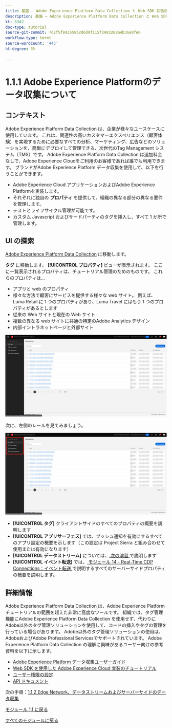 ```yaml
---
title: 基盤 – Adobe Experience Platform Data Collection と Web SDK 拡張機能の設定 – Adobe Experience Platform Data Collection の説明
description: 基盤 – Adobe Experience Platform Data Collection と Web SDK 拡張機能の設定 – Adobe Experience Platform Data Collection の説明
kt: 5342
doc-type: tutorial
source-git-commit: 7d2f5f842559b2d6d9f115f3993268a4b36a0fe0
workflow-type: tm+mt
source-wordcount: '445'
ht-degree: 3%

---
```


# 1.1.1 Adobe Experience Platformのデータ収集について

## コンテキスト

Adobe Experience Platform Data Collection は、企業が様々なユースケースに使用しています。 これは、関連性の高いカスタマーエクスペリエンス（顧客体験）を実現するために必要なすべての分析、マーケティング、広告などのソリューションを、簡単にデプロイして管理できる、次世代のTag Management システム（TMS）です。 Adobe Experience Platform Data Collection は追加料金なしで、Adobe Experience Cloudをご利用のお客様であれば誰でも利用できます。 ブランドがAdobe Experience Platform データ収集を使用して、以下を行うことができます。

- Adobe Experience Cloud アプリケーションおよびAdobe Experience Platformを実装します。
- それぞれに独自の **プロパティ** を提供して、組織の異なる部分の異なる要件を管理します。
- テストとライフサイクル管理が可能です。
- カスタム Javascript およびサードパーティのタグを挿入し、すべて 1 か所で管理します。

## UI の探索

[Adobe Experience Platform Data Collection](https://experience.adobe.com/#/data-collection/) に移動します。

**タグ** に移動します。 **[!UICONTROL プロパティ]** ビューが表示されます。 ここに一覧表示されるプロパティは、チュートリアル管理のためのものです。 これらのプロパティは…

- アプリと web のプロパティ
- 様々な方法で顧客にサービスを提供する様々な web サイト。 例えば、Luma Retail に 1 つのプロパティがあり、Luma Travel にはもう 1 つのプロパティがあるとします
- 従来の Web サイトと現在の Web サイト
- 複数の異なる web サイトに共通の特定のAdobe Analytics デザイン
- 内部イントラネットページと外部サイト

![Launch のプロパティビュー ](./images/launch1.png)

次に、左側のレールを見てみましょう。

![ 左パネルを開く ](./images/launch2.png)

- **[!UICONTROL タグ]** クライアントサイドのすべてのプロパティの概要を説明します
- **[!UICONTROL アプリサーフェス]** では、プッシュ通知を有効にするすべてのアプリ設定の概要を示します（この設定は Project Sierra と組み合わせて使用または有効になります）
- **[!UICONTROL データストリーム]** については、[ 次の演習 ](./ex2.md) で説明します
- **[!UICONTROL イベント転送]** では、[ モジュール 14 - Real-Time CDP Connections：イベント転送 ](./../../../modules/rtcdp-b2c/module2.5/aep-data-collection-ssf.md) で説明するすべてのサーバーサイドプロパティの概要を説明します。

## 詳細情報

Adobe Experience Platform Data Collection は、Adobe Experience Platform チュートリアルの範囲を超えた非常に高度なツールです。 組織では、タグ管理機能にAdobe Experience Platform Data Collection を使用せず、代わりにAdobe以外のタグ管理ソリューションを使用して、コードの挿入やタグの管理を行っている場合があります。 Adobe以外のタグ管理ソリューションの使用は、AdobeおよびAdobe Professional Servicesでサポートされています。
Adobe Experience Platform Data Collection の理解に興味があるユーザー向けの参考資料を以下に示します。

- [Adobe Experience Platform データ収集ユーザーガイド ](https://experienceleague.adobe.com/docs/experience-platform/tags/home.html?lang=ja)
- [Web SDK を使用した Adobe Experience Cloud 実装のチュートリアル](https://experienceleague.adobe.com/docs/platform-learn/implement-web-sdk/overview.html?lang=ja)
- [ ユーザー権限の設定 ](https://experienceleague.adobe.com/docs/experience-platform/tags/admin/user-permissions.html?lang=ja)
- [API ドキュメント ](https://developer.adobelaunch.com/api/)

次の手順：[1.1.2 Edge Network、データストリームおよびサーバーサイドのデータ収集 ](./ex2.md)

[モジュール 1.1 に戻る](./data-ingestion-launch-web-sdk.md)

[すべてのモジュールに戻る](./../../../overview.md)
